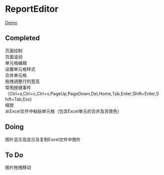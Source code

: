 # ReportEditor

[Demo](https://yuhuali.github.io/report-editor)

## Completed

页面绘制  
页面滚动  
单元格编辑  
设置单元格样式  
合并单元格  
拖拽调整行列宽高  
常用按键事件（Ctrl+a,Ctrl+c,Ctrl+v,PageUp,PageDown,Del,Home,Tab,Enter,Shift+Enter,Shift+Tab,Esc)  
缩放  
从Excel文件中粘贴单元格（包含Excel单元的合并及背景色）  

## Doing

图片显示及显示及复制Excel文件中图片  

## To Do

图片拖拽移动  


